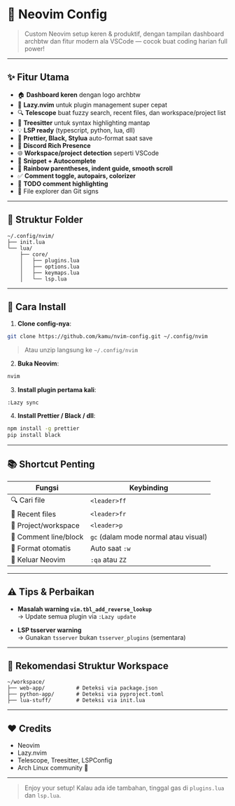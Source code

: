 # 🖤 Neovim Config

> Custom Neovim setup keren & produktif, dengan tampilan dashboard archbtw dan fitur modern ala VSCode — cocok buat coding harian full power!

---

## ✨ Fitur Utama

- 🏠 **Dashboard keren** dengan logo archbtw
- 🚀 **Lazy.nvim** untuk plugin management super cepat
- 🔍 **Telescope** buat fuzzy search, recent files, dan workspace/project list
- 🌈 **Treesitter** untuk syntax highlighting mantap
- 💡 **LSP ready** (typescript, python, lua, dll)
- 🎨 **Prettier, Black, Stylua** auto-format saat save
- 🔮 **Discord Rich Presence**
- 🌐 **Workspace/project detection** seperti VSCode
- 🔧 **Snippet + Autocomplete**
- 🌈 **Rainbow parentheses, indent guide, smooth scroll**
- ✅ **Comment toggle, autopairs, colorizer**
- 🧠 **TODO comment highlighting**
- 📁 File explorer dan Git signs

---

## 🧱 Struktur Folder

```
~/.config/nvim/
├── init.lua
└── lua/
    ├── core/
    │   ├── plugins.lua
    │   ├── options.lua
    │   ├── keymaps.lua
    │   └── lsp.lua
```

---

## 🚀 Cara Install

1. **Clone config-nya**:

```bash
git clone https://github.com/kamu/nvim-config.git ~/.config/nvim
```

> Atau unzip langsung ke `~/.config/nvim`

2. **Buka Neovim**:

```bash
nvim
```

3. **Install plugin pertama kali**:

```vim
:Lazy sync
```

4. **Install Prettier / Black / dll**:

```bash
npm install -g prettier
pip install black
```

---

## 📚 Shortcut Penting

| Fungsi                  | Keybinding            |
|-------------------------|-----------------------|
| 🔍 Cari file            | `<leader>ff`          |
| 🔁 Recent files         | `<leader>fr`          |
| 📁 Project/workspace    | `<leader>p`           |
| 🧠 Comment line/block   | `gc` (dalam mode normal atau visual) |
| 💾 Format otomatis      | Auto saat `:w`        |
| 🛑 Keluar Neovim        | `:qa` atau `ZZ`       |

---

## ⚠️ Tips & Perbaikan

- **Masalah warning `vim.tbl_add_reverse_lookup`**  
  → Update semua plugin via `:Lazy update`
  
- **LSP tsserver warning**  
  → Gunakan `tsserver` bukan `tsserver_plugins` (sementara)

---

## 🧠 Rekomendasi Struktur Workspace

```
~/workspace/
├── web-app/          # Deteksi via package.json
├── python-app/       # Deteksi via pyproject.toml
├── lua-stuff/        # Deteksi via init.lua
```

---

## ❤️ Credits

- Neovim
- Lazy.nvim
- Telescope, Treesitter, LSPConfig
- Arch Linux community 🐧

---

> Enjoy your setup! Kalau ada ide tambahan, tinggal gas di `plugins.lua` dan `lsp.lua`.
